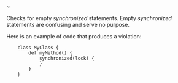 ~

Checks for empty *synchronized* statements. Empty *synchronized*
statements are confusing and serve no purpose.

Here is an example of code that produces a violation:

        class MyClass {
            def myMethod() {
                synchronized(lock) {
                }
            }
        }

